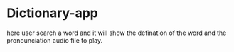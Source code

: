 # Dictionary-app
here user search a word and it will show the defination of the word and the pronounciation audio file to play.
